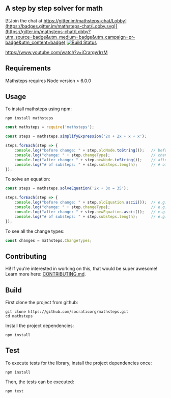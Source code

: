 ## A step by step solver for math

[![Join the chat at https://gitter.im/mathsteps-chat/Lobby](https://badges.gitter.im/mathsteps-chat/Lobby.svg)](https://gitter.im/mathsteps-chat/Lobby?utm_source=badge&utm_medium=badge&utm_campaign=pr-badge&utm_content=badge)
[![Build Status](https://travis-ci.org/socraticorg/mathsteps.svg?branch=master)](https://travis-ci.org/socraticorg/mathsteps)

https://www.youtube.com/watch?v=iCrargw1rrM

## Requirements

Mathsteps requires Node version > 6.0.0

## Usage

To install mathsteps using npm:

    npm install mathsteps

```js
const mathsteps = require('mathsteps');

const steps = mathsteps.simplifyExpression('2x + 2x + x + x');

steps.forEach(step => {
	console.log("before change: " + step.oldNode.toString());   // before change: 2 x + 2 x + x + x
	console.log("change: " + step.changeType);                  // change: ADD_POLYNOMIAL_TERMS
	console.log("after change: " + step.newNode.toString());    // after change: 6 x
	console.log("# of substeps: " + step.substeps.length);      // # of substeps: 3
});
```

To solve an equation:
```js
const steps = mathsteps.solveEquation('2x + 3x = 35');

steps.forEach(step => {
    console.log("before change: " + step.oldEquation.ascii());  // e.g. before change: 2x + 3x = 35
    console.log("change: " + step.changeType);                  // e.g. change: SIMPLIFY_LEFT_SIDE
    console.log("after change: " + step.newEquation.ascii());   // e.g. after change: 5x = 35
    console.log("# of substeps: " + step.substeps.length);      // e.g. # of substeps: 2
});
```

To see all the change types:
```js
const changes = mathsteps.ChangeTypes;
```



## Contributing

Hi! If you're interested in working on this, that would be super awesome!
Learn more here: [CONTRIBUTING.md](CONTRIBUTING.md).

## Build

First clone the project from github:

    git clone https://github.com/socraticorg/mathsteps.git
    cd mathsteps

Install the project dependencies:

    npm install

## Test

To execute tests for the library, install the project dependencies once:

    npm install

Then, the tests can be executed:

    npm test
